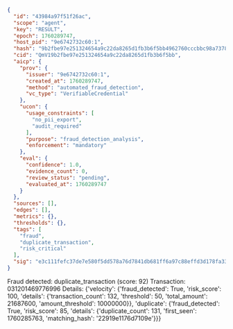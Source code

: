 ```json
{
  "id": "43984a97f51f26ac",
  "scope": "agent",
  "key": "RESULT",
  "epoch": 1760289747,
  "host_pid": "9e6742732c60:1",
  "hash": "9b2fbe97e251324654a9c22da8265d1fb3b6f5bb4962760cccbbc98a73780854",
  "cid": "QmV19b2fbe97e251324654a9c22da8265d1fb3b6f5bb",
  "aicp": {
    "prov": {
      "issuer": "9e6742732c60:1",
      "created_at": 1760289747,
      "method": "automated_fraud_detection",
      "vc_type": "VerifiableCredential"
    },
    "ucon": {
      "usage_constraints": [
        "no_pii_export",
        "audit_required"
      ],
      "purpose": "fraud_detection_analysis",
      "enforcement": "mandatory"
    },
    "eval": {
      "confidence": 1.0,
      "evidence_count": 0,
      "review_status": "pending",
      "evaluated_at": 1760289747
    }
  },
  "sources": [],
  "edges": [],
  "metrics": {},
  "thresholds": {},
  "tags": [
    "fraud",
    "duplicate_transaction",
    "risk_critical"
  ],
  "sig": "e3c111fefc37de7e580f5dd578a76d7841db681ff6a97c88effd3d178fa333eb"
}
```

Fraud detected: duplicate_transaction (score: 92)
Transaction: 031201469776996
Details: {'velocity': {'fraud_detected': True, 'risk_score': 100, 'details': {'transaction_count': 132, 'threshold': 50, 'total_amount': 21687600, 'amount_threshold': 10000000}}, 'duplicate': {'fraud_detected': True, 'risk_score': 85, 'details': {'duplicate_count': 131, 'first_seen': 1760285763, 'matching_hash': '22919e1176d7109e'}}}